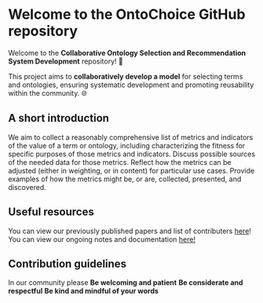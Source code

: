 # Welcome to the OntoChoice GitHub repository
Welcome to the **Collaborative Ontology Selection and Recommendation System Development** repository! 🚀

This project aims to **collaboratively develop a model** for selecting terms and ontologies, ensuring systematic development and promoting reusability within the community. 🌐

## A short introduction
We aim to collect a reasonably comprehensive list of metrics and indicators of the value of a term or ontology, including characterizing the fitness for specific purposes of those metrics and indicators. Discuss possible sources of the needed data for those metrics. Reflect how the metrics can be adjusted (either in weighting, or in content) for particular use cases. Provide examples of how the metrics might be, or are, collected, presented, and discovered. 


## Useful resources
You can view our previously published papers and list of contributers [here](https://ontochoice.github.io/choosing-terms-and-ontologies/)!
You can view our ongoing notes and documentation [here!](https://docs.google.com/document/d/1jp0nNiipTo60QuH9k2B9hzXD1nkPsgsJbyEnqDxjXWY/edit?usp=sharing)

## Contribution guidelines
In our community please 
**Be welcoming and patient**
**Be considerate and respectful** 
**Be kind and mindful of your words**
